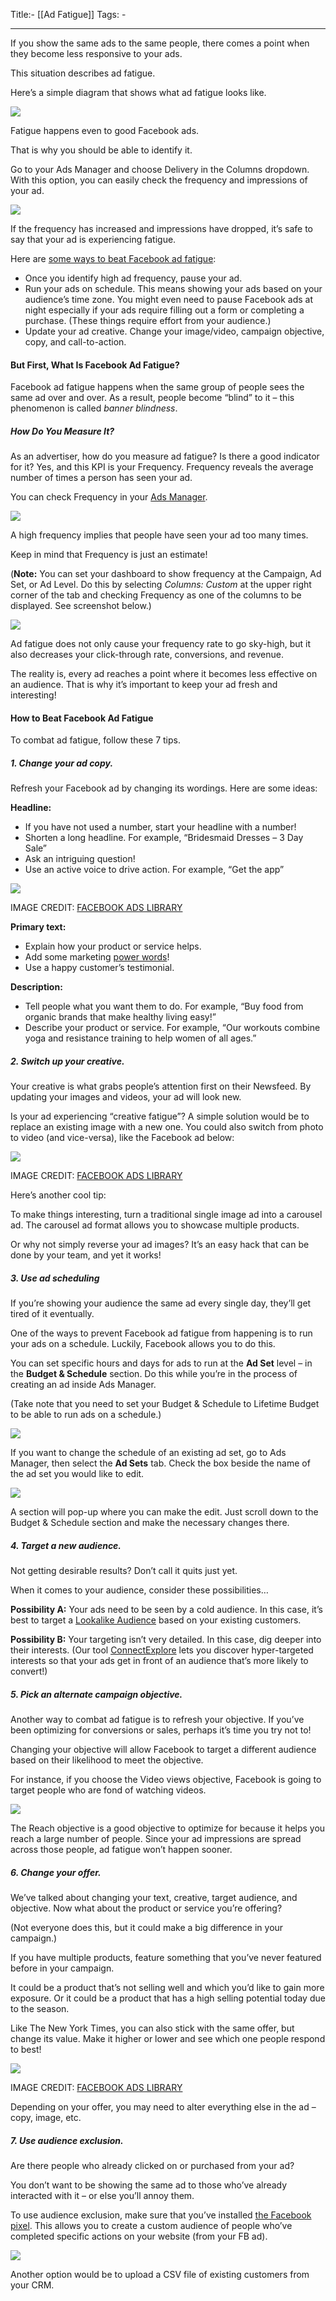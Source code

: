 Title:- [[Ad Fatigue]]
Tags: - 

--------
If you show the same ads to the same people, there comes a point when they become less responsive to your ads.

This situation describes ad fatigue.

Here’s a simple diagram that shows what ad fatigue looks like.

![](https://connectio.io/wp-content/uploads/2020/05/ad-fatigue.png)

Fatigue happens even to good Facebook ads.

That is why you should be able to identify it.

Go to your Ads Manager and choose Delivery in the Columns dropdown. With this option, you can easily check the frequency and impressions of your ad.

![](https://connectio.io/wp-content/uploads/2020/05/ads-manager-delivery.png)

If the frequency has increased and impressions have dropped, it’s safe to say that your ad is experiencing fatigue.

Here are [some ways to beat Facebook ad fatigue](https://connectio.io/facebook-ad-fatigue-7-ways-to-overcome-it/):

-   Once you identify high ad frequency, pause your ad.
-   Run your ads on schedule. This means showing your ads based on your audience’s time zone. You might even need to pause Facebook ads at night especially if your ads require filling out a form or completing a purchase. (These things require effort from your audience.)
-   Update your ad creative. Change your image/video, campaign objective, copy, and call-to-action.



#### But First, What Is Facebook Ad Fatigue?

Facebook ad fatigue happens when the same group of people sees the same ad over and over. As a result, people become “blind” to it – this phenomenon is called _banner blindness_.

##### How Do You Measure It?

As an advertiser, how do you measure ad fatigue? Is there a good indicator for it? Yes, and this KPI is your Frequency. Frequency reveals the average number of times a person has seen your ad.

You can check Frequency in your [Ads Manager](https://www.facebook.com/business/tools/ads-manager).

![](https://connectio.io/wp-content/uploads/2020/01/facebook-ad-campaign-frequency-1024x403.png)

A high frequency implies that people have seen your ad too many times.

Keep in mind that Frequency is just an estimate!

(**Note:** You can set your dashboard to show frequency at the Campaign, Ad Set, or Ad Level. Do this by selecting _Columns: Custom_ at the upper right corner of the tab and checking Frequency as one of the columns to be displayed. See screenshot below.)

![](https://connectio.io/wp-content/uploads/2020/01/where-to-set-frequency-in-ads-manager-1024x515.png)

Ad fatigue does not only cause your frequency rate to go sky-high, but it also decreases your click-through rate, conversions, and revenue.

The reality is, every ad reaches a point where it becomes less effective on an audience. That is why it’s important to keep your ad fresh and interesting!

#### How to Beat Facebook Ad Fatigue

To combat ad fatigue, follow these 7 tips.

##### 1. Change your ad copy.

Refresh your Facebook ad by changing its wordings. Here are some ideas:

**Headline:**

-   If you have not used a number, start your headline with a number!
-   Shorten a long headline. For example, “Bridesmaid Dresses – 3 Day Sale”
-   Ask an intriguing question!
-   Use an active voice to drive action. For example, “Get the app”

![](https://connectio.io/wp-content/uploads/2020/01/new-york-times-fb-ad-example-808x1024.png)

IMAGE CREDIT: [FACEBOOK ADS LIBRARY](https://www.facebook.com/ads/library/?active_status=all&ad_type=all&country=ALL&impression_search_field=has_impressions_lifetime)

**Primary text:**

-   Explain how your product or service helps.
-   Add some marketing [power words](https://upviral.com/101-marketing-power-words/)!
-   Use a happy customer’s testimonial.

**Description:** 

-   Tell people what you want them to do. For example, “Buy food from organic brands that make healthy living easy!”
-   Describe your product or service. For example, “Our workouts combine yoga and resistance training to help women of all ages.”

##### 2. Switch up your creative.

Your creative is what grabs people’s attention first on their Newsfeed. By updating your images and videos, your ad will look new.

Is your ad experiencing “creative fatigue”? A simple solution would be to replace an existing image with a new one. You could also switch from photo to video (and vice-versa), like the Facebook ad below:

![](https://connectio.io/wp-content/uploads/2020/01/shape-ad-creative-variations-1024x588.png)

IMAGE CREDIT: [FACEBOOK ADS LIBRARY](https://www.facebook.com/ads/library/?active_status=all&ad_type=all&country=ALL&impression_search_field=has_impressions_lifetime)

Here’s another cool tip:

To make things interesting, turn a traditional single image ad into a carousel ad. The carousel ad format allows you to showcase multiple products.

Or why not simply reverse your ad images? It’s an easy hack that can be done by your team, and yet it works!

##### 3. Use ad scheduling

If you’re showing your audience the same ad every single day, they’ll get tired of it eventually.

One of the ways to prevent Facebook ad fatigue from happening is to run your ads on a schedule. Luckily, Facebook allows you to do this.

You can set specific hours and days for ads to run at the **Ad Set** level – in the **Budget & Schedule** section. Do this while you’re in the process of creating an ad inside Ads Manager.

(Take note that you need to set your Budget & Schedule to Lifetime Budget to be able to run ads on a schedule.)

![](https://connectio.io/wp-content/uploads/2020/01/run-ads-on-a-schedule-1024x903.png)

If you want to change the schedule of an existing ad set, go to Ads Manager, then select the **Ad Sets** tab. Check the box beside the name of the ad set you would like to edit.

![](https://connectio.io/wp-content/uploads/2020/01/change-ad-set-schedule-1024x333.png)

A section will pop-up where you can make the edit. Just scroll down to the Budget & Schedule section and make the necessary changes there.

##### 4. Target a new audience.

Not getting desirable results? Don’t call it quits just yet.

When it comes to your audience, consider these possibilities…

**Possibility A:** Your ads need to be seen by a cold audience. In this case, it’s best to target a [Lookalike Audience](https://web.facebook.com/business/help/164749007013531?_rdc=1&_rdr) based on your existing customers.

**Possibility B:** Your targeting isn’t very detailed. In this case, dig deeper into their interests. (Our tool [ConnectExplore](https://connectio.io/connectexplore/) lets you discover hyper-targeted interests so that your ads get in front of an audience that’s more likely to convert!)

##### 5. Pick an alternate campaign objective.

Another way to combat ad fatigue is to refresh your objective. If you’ve been optimizing for conversions or sales, perhaps it’s time you try not to!

Changing your objective will allow Facebook to target a different audience based on their likelihood to meet the objective.

For instance, if you choose the Video views objective, Facebook is going to target people who are fond of watching videos.

![](https://connectio.io/wp-content/uploads/2020/01/campaign-objective-reach-1024x495.png)

The Reach objective is a good objective to optimize for because it helps you reach a large number of people. Since your ad impressions are spread across those people, ad fatigue won’t happen sooner.

##### 6. Change your offer.

We’ve talked about changing your text, creative, target audience, and objective. Now what about the product or service you’re offering?

(Not everyone does this, but it could make a big difference in your campaign.)

If you have multiple products, feature something that you’ve never featured before in your campaign.

It could be a product that’s not selling well and which you’d like to gain more exposure. Or it could be a product that has a high selling potential today due to the season.

Like The New York Times, you can also stick with the same offer, but change its value. Make it higher or lower and see which one people respond to best!

![](https://connectio.io/wp-content/uploads/2020/01/the-new-york-times-facebook-ad-1024x719.png)

IMAGE CREDIT: [FACEBOOK ADS LIBRARY](https://www.facebook.com/ads/library/?active_status=all&ad_type=all&country=ALL&impression_search_field=has_impressions_lifetime)

Depending on your offer, you may need to alter everything else in the ad – copy, image, etc.

##### 7. Use audience exclusion.

Are there people who already clicked on or purchased from your ad?

You don’t want to be showing the same ad to those who’ve already interacted with it – or else you’ll annoy them.

To use audience exclusion, make sure that you’ve installed [the Facebook pixel](https://connectio.io/the-facebook-pixel-guide/). This allows you to create a custom audience of people who’ve completed specific actions on your website (from your FB ad).

![](https://connectio.io/wp-content/uploads/2020/01/audience-exclusion-custom-audience-1024x615.png)

Another option would be to upload a CSV file of existing customers from your CRM.